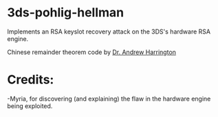 # 3ds-pohlig-hellman
Implements an RSA keyslot recovery attack on the 3DS's hardware RSA engine.

Chinese remainder theorem code by [Dr. Andrew Harrington](http://anh.cs.luc.edu/)

# Credits:
-Myria, for discovering (and explaining) the flaw in the hardware engine being exploited.
